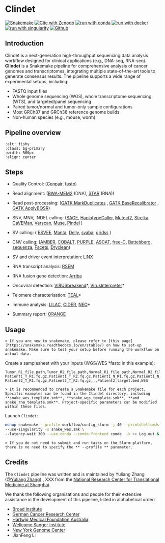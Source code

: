 # Clindet
[![Snakemake](https://img.shields.io/badge/snakemake-≥5.6.0-brightgreen.svg?style=flat)](https://snakemake.readthedocs.io)
[![Cite with Zenodo](http://img.shields.io/badge/DOI-10.5281/zenodo.15787887-1073c8?labelColor=000000)](https://doi.org/10.5281/zenodo.15787887)
[![run with conda](http://img.shields.io/badge/run%20with-conda-3EB049?labelColor=000000&logo=anaconda)](https://docs.conda.io/en/latest/)
[![run with docker](https://img.shields.io/badge/run%20with-docker-0db7ed?labelColor=000000&logo=docker)](https://www.docker.com/)
[![run with singularity](https://img.shields.io/badge/run%20with-singularity-1d355c.svg?labelColor=000000)](https://sylabs.io/docs/)
[![Github](https://img.shields.io/github/stars/clindet/clindet?style=social)](https://github.com/clindet/clindet/stargazers)

## Introduction
Clindet is a next-generation high-throughput sequencing data analysis workflow designed for clinical applications (e.g., DNA-seq, RNA-seq).  
**Clindet** is a Snakemake pipeline for comprehensive analysis of cancer genomes and transcriptomes, integrating multiple state-of-the-art tools to generate consensus results. The pipeline supports a wide range of experimental setups, including:

- FASTQ input files  
- Whole genome sequencing (WGS), whole transcriptome sequencing (WTS), and targeted/panel sequencing  
- Paired tumor/normal and tumor-only sample configurations  
- Most GRCh37 and GRCh38 reference genome builds  
- Non-human species (e.g., mouse, worm) 


## Pipeline overview

```{image} ../img/clindet_pipeline.png
:alt: fishy
:class: bg-primary
:width: 500px
:align: center
```

## Steps
- Quality Control: ([Conpair](https://github.com/nygenome/Conpair), [fastp](https://github.com/OpenGene/fastp))
- Read alignment: ([BWA-MEM2](https://github.com/bwa-mem2/bwa-mem2) (DNA), [STAR](https://github.com/alexdobin/STAR) (RNA))
- Read post-processing: ([GATK MarkDuplicates](https://gatk.broadinstitute.org/hc/en-us/articles/360037052812-MarkDuplicates-Picard) , [GATK BaseRecalibrator](https://gatk.broadinstitute.org/hc/en-us/articles/360037052812-MarkDuplicates-Picard) , [GATK ApplyBQSR](https://gatk.broadinstitute.org/hc/en-us/articles/360037052812-MarkDuplicates-Picard))
- SNV, MNV, INDEL calling: 
([SAGE](https://github.com/hartwigmedical/hmftools/tree/master/sage), [HaplotypeCaller](https://github.com/broadinstitute/gatk),
[Mutect2](https://github.com/broadinstitute/gatk),
[Strelka](https://github.com/Illumina/strelka),
[CaVEMan](https://github.com/cancerit/CaVEMan),
[Varscan](https://varscan.sourceforge.net/),
[Muse](https://bioinformatics.mdanderson.org/public-software/muse/),
[Pindel](https://github.com/cancerit/cgpPindel)
)

- SV calling: 
(
[ESVEE](https://github.com/hartwigmedical/hmftools/tree/master/esvee),
[Manta](https://github.com/hartwigmedical/hmftools/tree/master/esvee),
[Delly](https://github.com/hartwigmedical/hmftools/tree/master/esvee),
[svaba](https://github.com/hartwigmedical/hmftools/tree/master/esvee),
[gridss](https://github.com/hartwigmedical/hmftools/tree/master/esvee)
)
- CNV calling: 
([AMBER](https://github.com/hartwigmedical/hmftools/tree/master/amber), 
[COBALT](https://github.com/hartwigmedical/hmftools/tree/master/cobalt), 
[PURPLE](https://github.com/hartwigmedical/hmftools/tree/master/purple), 
[ASCAT](https://github.com/VanLoo-lab/ascat), 
[free-C](https://github.com/BoevaLab/FREEC), 
[Battebberg](https://github.com/Wedge-lab/battenberg), 
[sequenza](https://github.com/oicr-gsi/sequenza), 
[Facets](https://github.com/mskcc/facets), 
[Dryclean](https://github.com/mskilab-org/dryclean))

- SV and driver event interpretation: [LINX](https://github.com/hartwigmedical/hmftools/tree/master/linx)
- RNA transcript analysis: 
[RSEM](https://github.com/deweylab/RSEM)

- RNA fusion gene detection: 
[Arriba](https://github.com/suhrig/arriba)

- Oncoviral detection: [VIRUSbreakend](https://github.com/PapenfussLab/gridss)\*, [VirusInterpreter](https://github.com/hartwigmedical/hmftools/tree/master/virus-interpreter)\*
- Telomere characterisation: [TEAL](https://github.com/hartwigmedical/hmftools/tree/master/teal)\*
- Immune analysis: [LILAC](https://github.com/hartwigmedical/hmftools/tree/master/lilac), [CIDER](https://github.com/hartwigmedical/hmftools/tree/master/cider), [NEO](https://github.com/hartwigmedical/hmftools/tree/master/neo)\*

- Summary report: [ORANGE](https://github.com/hartwigmedical/hmftools/tree/master/orange)

## Usage

````{note}
> If you are new to snakemake, please refer to [this page](https://snakemake.readthedocs.io/en/stable/) on how to set-up snakemake. Make sure to test your setup before running the workflow on actual data.
````


Create a samplesheet with your inputs (WGS/WES *fastq in this example):

```{code}
Tumor_R1_file_path,Tumor_R2_file_path,Normal_R1_file_path,Normal_R2_file_path,Sample_name,Target_file_bed,Project
Patient1_T_R1.fq.gz,Patient1_T_R2.fq.gz,Patient1_N_R1.fq.gz,Patient1_N_R2.fq.gz,Patient1,target.bed,WES
Patient2_T_R1.fq.gz,Patient2_T_R2.fq.gz,,,Patient2,target.bed,WES
```


````{note}
> It is recommended to create a Snakemake file for each project. Specific examples can be found in the Clindet directory, including **snake_wes_template.smk**, **snake_wgs_template.smk**, **and snake_rna_template.smk**. Project-specific parameters can be modified within these files.
````

Launch `Clindet`:

```bash
nohup snakemake --profile workflow/config_slurm -j 40 --printshellcmds \
--use-singularity -s snake_wes.smk \
--latency-wait 300 --use-conda --conda-frontend conda  -k >> Log.out &
```

````{warning}
> If you do not need to submit and run tasks on the Slurm platform, there is no need to specify the ** --profile ** parameter.
````

## Credits

The `Clindet` pipeline was written and is maintained by Yuliang Zhang ([@Yuliang Zhang](https://github.com/zyllifeworld)) , XXX from
the [National Research Center for Translational Medicine at Shanghai](https://github.com/clindet).

We thank the following organisations and people for their extensive assistance in the development of this pipeline,
listed in alphabetical order:
- [Broad Institute](https://www.broadinstitute.org/)
- [German Cancer Research Center](https://www.dkfz.de/en/)
- [Hartwig Medical Foundation Australia](https://www.hartwigmedicalfoundation.nl/en/partnerships/hartwig-medical-foundation-australia/)
- [Wellcome Sanger Institute](https://www.sanger.ac.uk/)
- [New York Genome Center](https://www.nygenome.org/)
- JianFeng Li
